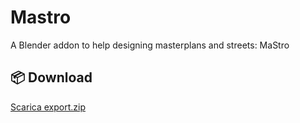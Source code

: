 # Mastro
 A Blender addon to help designing masterplans and streets: MaStro

## 📦 Download

[Scarica export.zip](https://github.com/LucaSaiani/mastro/releases/download/export-latest/mastro.zip)
